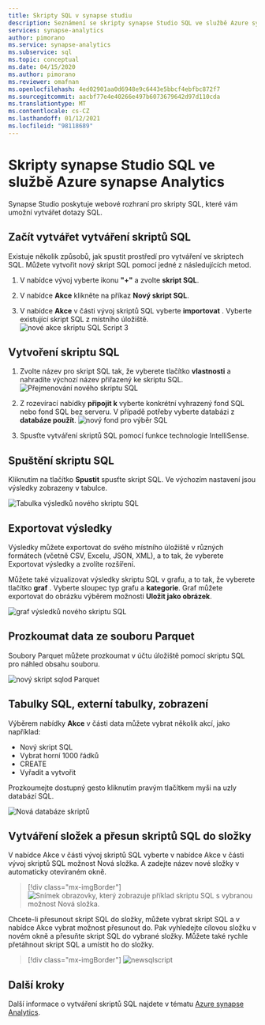 ```yaml
---
title: Skripty SQL v synapse studiu
description: Seznámení se skripty synapse Studio SQL ve službě Azure synapse Analytics.
services: synapse-analytics
author: pimorano
ms.service: synapse-analytics
ms.subservice: sql
ms.topic: conceptual
ms.date: 04/15/2020
ms.author: pimorano
ms.reviewer: omafnan
ms.openlocfilehash: 4ed02901aa0d6948e9c6443e5bbcf4ebfbc872f7
ms.sourcegitcommit: aacbf77e4e40266e497b6073679642d97d110cda
ms.translationtype: MT
ms.contentlocale: cs-CZ
ms.lasthandoff: 01/12/2021
ms.locfileid: "98118689"
---
```

# <a name="synapse-studio-sql-scripts-in-azure-synapse-analytics"></a>Skripty synapse Studio SQL ve službě Azure synapse Analytics 

Synapse Studio poskytuje webové rozhraní pro skripty SQL, které vám umožní vytvářet dotazy SQL. 

## <a name="begin-authoring-in-sql-script"></a>Začít vytvářet vytváření skriptů SQL 

Existuje několik způsobů, jak spustit prostředí pro vytváření ve skriptech SQL. Můžete vytvořit nový skript SQL pomocí jedné z následujících metod.

1. V nabídce vývoj vyberte ikonu **"+"** a zvolte **skript SQL**.

2. V nabídce **Akce** klikněte na příkaz **Nový skript SQL**.

3. V nabídce **Akce** v části vývoj skriptů SQL vyberte **importovat** . Vyberte existující skript SQL z místního úložiště.
![nové akce skriptu SQL Script 3](media/author-sql-script/new-sql-script-3-actions.png)

## <a name="create-your-sql-script"></a>Vytvoření skriptu SQL

1. Zvolte název pro skript SQL tak, že vyberete tlačítko **vlastnosti** a nahradíte výchozí název přiřazený ke skriptu SQL. 
![Přejmenování nového skriptu SQL](media/author-sql-script/new-sql-script-rename.png)

2. Z rozevírací nabídky **připojit k** vyberte konkrétní vyhrazený fond SQL nebo fond SQL bez serveru. V případě potřeby vyberte databázi z **databáze použít**. 
![nový fond pro výběr SQL](media/author-sql-script/new-sql-choose-pool.png)

3. Spusťte vytváření skriptů SQL pomocí funkce technologie IntelliSense.

## <a name="run-your-sql-script"></a>Spuštění skriptu SQL

Kliknutím na tlačítko **Spustit** spusťte skript SQL. Ve výchozím nastavení jsou výsledky zobrazeny v tabulce.

![Tabulka výsledků nového skriptu SQL](media/author-sql-script/new-sql-script-results-table.png)

## <a name="export-your-results"></a>Exportovat výsledky

Výsledky můžete exportovat do svého místního úložiště v různých formátech (včetně CSV, Excelu, JSON, XML), a to tak, že vyberete Exportovat výsledky a zvolíte rozšíření.

Můžete také vizualizovat výsledky skriptu SQL v grafu, a to tak, že vyberete tlačítko **graf** . Vyberte sloupec typ grafu a **kategorie**. Graf můžete exportovat do obrázku výběrem možnosti **Uložit jako obrázek**. 

![graf výsledků nového skriptu SQL](media/author-sql-script/new-sql-script-results-chart.png)

## <a name="explore-data-from-a-parquet-file"></a>Prozkoumat data ze souboru Parquet

Soubory Parquet můžete prozkoumat v účtu úložiště pomocí skriptu SQL pro náhled obsahu souboru.

![nový skript sqlod Parquet](media/author-sql-script/new-script-sqlod-parquet.png)

## <a name="sql-tables-external-tables-views"></a>Tabulky SQL, externí tabulky, zobrazení

Výběrem nabídky **Akce** v části data můžete vybrat několik akcí, jako například:

- Nový skript SQL
- Vybrat horní 1000 řádků
- CREATE
- Vyřadit a vytvořit 
 
Prozkoumejte dostupný gesto kliknutím pravým tlačítkem myši na uzly databází SQL.
 
![Nová databáze skriptů](media/author-sql-script/new-script-database.png)

## <a name="create-folders-and-move-sql-scripts-into-a-folder"></a>Vytváření složek a přesun skriptů SQL do složky

V nabídce Akce v části vývoj skriptů SQL vyberte v nabídce Akce v části vývoj skriptů SQL možnost Nová složka. A zadejte název nové složky v automaticky otevíraném okně. 

> [!div class="mx-imgBorder"] 
> ![Snímek obrazovky, který zobrazuje příklad skriptu SQL s vybranou možnost Nová složka.](./media/author-sql-script/new-sql-script-create-folder.png)

Chcete-li přesunout skript SQL do složky, můžete vybrat skript SQL a v nabídce Akce vybrat možnost přesunout do. Pak vyhledejte cílovou složku v novém okně a přesuňte skript SQL do vybrané složky. Můžete také rychle přetáhnout skript SQL a umístit ho do složky.  

> [!div class="mx-imgBorder"] 
> ![newsqlscript](./media/author-sql-script/new-sql-script-move-folder.png)

## <a name="next-steps"></a>Další kroky

Další informace o vytváření skriptů SQL najdete v tématu [Azure synapse Analytics](../index.yml).